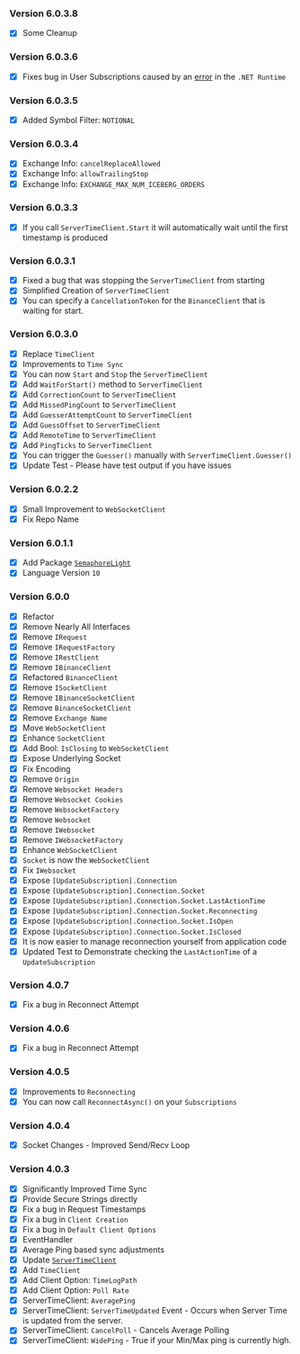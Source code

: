 ### Version 6.0.3.8
- [x] Some Cleanup

### Version 6.0.3.6
- [x] Fixes bug in User Subscriptions caused by an [error](https://github.com/dotnet/runtime/blob/7cbf0a7011813cb84c6c858ef19acb770daa777e/src/libraries/Common/src/System/Net/WebSockets/ManagedWebSocket.cs#L525) in the `.NET Runtime`

### Version 6.0.3.5
- [x] Added Symbol Filter: `NOTIONAL`

### Version 6.0.3.4
- [x] Exchange Info: `cancelReplaceAllowed`
- [x] Exchange Info: `allowTrailingStop`
- [x] Exchange Info: `EXCHANGE_MAX_NUM_ICEBERG_ORDERS`

### Version 6.0.3.3
- [x] If you call `ServerTimeClient.Start` it will automatically wait until the first timestamp is produced

### Version 6.0.3.1
- [x] Fixed a bug that was stopping the `ServerTimeClient` from starting
- [x] Simplified Creation of `ServerTimeClient`
- [x] You can specify a `CancellationToken` for the `BinanceClient` that is waiting for start.

### Version 6.0.3.0
- [x] Replace `TimeClient`
- [x] Improvements to `Time Sync`
- [x] You can now `Start` and `Stop` the `ServerTimeClient`
- [x] Add `WaitForStart()` method to `ServerTimeClient`
- [x] Add `CorrectionCount` to `ServerTimeClient`
- [x] Add `MissedPingCount` to `ServerTimeClient`
- [x] Add `GuesserAttemptCount` to `ServerTimeClient`
- [x] Add `GuessOffset` to `ServerTimeClient`
- [x] Add `RemoteTime` to `ServerTimeClient`
- [x] Add `PingTicks` to `ServerTimeClient`
- [x] You can trigger the `Guesser()` manually with `ServerTimeClient.Guesser()`
- [x] Update Test - Please have test output if you have issues

### Version 6.0.2.2
- [x] Small Improvement to `WebSocketClient`
- [x] Fix Repo Name

### Version 6.0.1.1
- [x] Add Package [`SemaphoreLight`](https://www.nuget.org/packages/SemaphoreLite.NET/)
- [x] Language Version `10` 

### Version 6.0.0
- [x] Refactor
- [x] Remove Nearly All Interfaces
- [x] Remove `IRequest`
- [x] Remove `IRequestFactory`
- [x] Remove `IRestClient`
- [x] Remove `IBinanceClient`
- [x] Refactored `BinanceClient`
- [x] Remove `ISocketClient`
- [x] Remove `IBinanceSocketClient`
- [x] Remove `BinanceSocketClient`
- [x] Remove `Exchange Name`
- [x] Move `WebSocketClient`
- [x] Enhance `SocketClient`
- [x] Add Bool: `IsClosing` to `WebSocketClient`
- [x] Expose Underlying Socket
- [x] Fix Encoding
- [x] Remove `Origin`
- [x] Remove `Websocket Headers`
- [x] Remove `Websocket Cookies`
- [x] Remove `WebsocketFactory`
- [x] Remove `Websocket`
- [x] Remove `IWebsocket`
- [x] Remove `IWebsocketFactory`
- [x] Enhance `WebSocketClient`
- [x] `Socket` is now the `WebSocketClient`
- [x] Fix `IWebsocket`
- [x] Expose `[UpdateSubscription].Connection`
- [x] Expose `[UpdateSubscription].Connection.Socket`
- [x] Expose `[UpdateSubscription].Connection.Socket.LastActionTime`
- [x] Expose `[UpdateSubscription].Connection.Socket.Reconnecting`
- [x] Expose `[UpdateSubscription].Connection.Socket.IsOpen`
- [x] Expose `[UpdateSubscription].Connection.Socket.IsClosed`
- [x] It is now easier to manage reconnection yourself from application code
- [x] Updated Test to Demonstrate checking the `LastActionTime` of a `UpdateSubscription`

### Version 4.0.7
- [x] Fix a bug in Reconnect Attempt

### Version 4.0.6
- [x] Fix a bug in Reconnect Attempt

### Version 4.0.5
- [x] Improvements to `Reconnecting`
- [x] You can now call `ReconnectAsync()` on your `Subscriptions`

### Version 4.0.4
- [x] Socket Changes - Improved Send/Recv Loop

### Version 4.0.3
- [x] Significantly Improved Time Sync
- [x] Provide Secure Strings directly
- [x] Fix a bug in Request Timestamps
- [x] Fix a bug in `Client Creation`
- [x] Fix a bug in `Default Client Options`
- [x] EventHandler
- [x] Average Ping based sync adjustments
- [x] Update [`ServerTimeClient`](<https://i.imgur.com/sNhE3UV.png>)
- [x] Add `TimeClient`
- [x] Add Client Option: `TimeLogPath`
- [x] Add Client Option: `Poll Rate`
- [x] ServerTimeClient: `AveragePing`
- [x] ServerTimeClient: `ServerTimeUpdated` Event - Occurs when Server Time is updated from the server.
- [x] ServerTimeClient: `CancelPoll` - Cancels Average Polling
- [x] ServerTimeClient: `WidePing` - True if your Min/Max ping is currently high.
